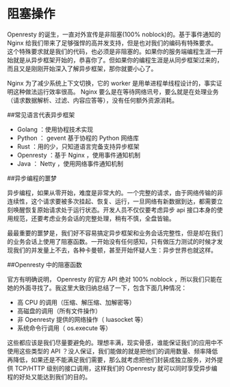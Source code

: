 # 阻塞操作

Openresty 的诞生，一直对外宣传是非阻塞(100% noblock)的。基于事件通知的 Nginx 给我们带来了足够强悍的高并发支持，但是也对我们的编码有特殊要求。这个特殊要求就是我们的代码，也必须是非阻塞的。如果你的服务端编程生涯一开始就是从异步框架开始的，恭喜你了。但如果你的编程生涯是从同步框架过来的，而且又是刚刚开始深入了解异步框架，那你就要小心了。

Nginx 为了减少系统上下文切换，它的 worker 是用单进程单线程设计的，事实证明这种做法运行效率很高。 Nginx 要么是在等待网络讯号，要么就是在处理业务（请求数据解析、过滤、内容应答等），没有任何额外资源消耗。

##常见语言代表异步框架

* Golang   ：使用协程技术实现
* Python   ： gevent 基于协程的 Python 网络库
* Rust     ：用的少，只知道语言完备支持异步框架
* Openresty ：基于 Nginx ，使用事件通知机制
* Java     ： Netty ，使用网络事件通知机制

##异步编程的噩梦

异步编程，如果从零开始，难度是非常大的。一个完整的请求，由于网络传输的非连续性，这个请求要被多次挂起、恢复、运行，一旦网络有新数据到达，都需要立刻唤醒恢复原始请求处于运行状态。开发人员不仅仅要考虑异步 api 接口本身的使用规范，还要考虑业务会话的完整处理，稍有不慎，全盘皆输。

最最重要的噩梦是，我们好不容易搞定异步框架和业务会话完整性，但是却在我们的业务会话上使用了阻塞函数。一开始没有任何感知，只有做压力测试的时候才发现我们的并发量上不去，各种卡曼顿，甚至开始怀疑人生：异步世界也就这样。

##Openresty 中的阻塞函数

官方有明确说明， Openresty 的官方 API 绝对 100% noblock ，所以我们只能在她的外面寻找了。我这里大致归纳总结了一下，包含下面几种情况：

* 高 CPU 的调用（压缩、解压缩、加解密等）
* 高磁盘的调用（所有文件操作）
* 非 Openresty 提供的网络操作（ luasocket 等）
* 系统命令行调用（ os.execute 等）

这些都应该是我们尽量要避免的。理想丰满，现实骨感，谁能保证我们的应用中不使用这些类型的 API ？没人保证，我们能做的就是把他们的调用数量、频率降低再降低，如果还是不能满足我们需要，那么就考虑把他们封装成独立服务，对外提供 TCP/HTTP 级别的接口调用，这样我们的 Openresty 就可以同时享受异步编程的好处又能达到我们的目的。
